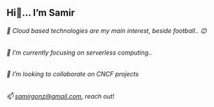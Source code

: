 ## Hi👋...  I’m Samir
###### 👀 Cloud based technologies are my main interest, beside football.. :blush:
###### 🌱 I’m currently focusing on serverless computing..
###### 💞️ I’m looking to collaborate on CNCF projects
###### 📫 samirgonz@gmail.com, reach out!

<!---
samirgonz/samirgonz is a ✨ special ✨ repository because its `README.md` (this file) appears on your GitHub profile.
You can click the Preview link to take a look at your changes.
--->
